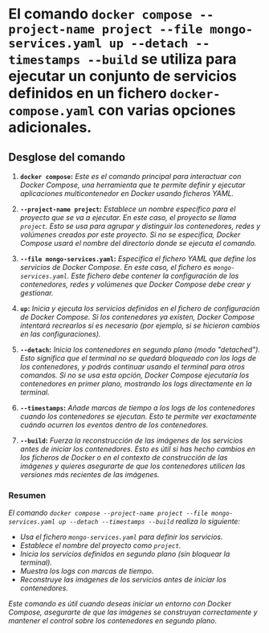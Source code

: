 <!-- Autor: Daniel Benjamin Perez Morales -->
<!-- GitHub: https://github.com/D4nitrix13 -->
<!-- GitLab: https://gitlab.com/D4nitrix13 -->
<!-- Correo electrónico: danielperezdev@proton.me -->

# **El comando `docker compose --project-name project --file mongo-services.yaml up --detach --timestamps --build` se utiliza para ejecutar un conjunto de servicios definidos en un fichero `docker-compose.yaml` con varias opciones adicionales.**

## **Desglose del comando**

1. **`docker compose`:**
   *Este es el comando principal para interactuar con Docker Compose, una herramienta que te permite definir y ejecutar aplicaciones multicontenedor en Docker usando ficheros YAML.*

2. **`--project-name project`:**
   *Establece un nombre específico para el proyecto que se va a ejecutar. En este caso, el proyecto se llama `project`. Esto se usa para agrupar y distinguir los contenedores, redes y volúmenes creados por este proyecto. Si no se especifica, Docker Compose usará el nombre del directorio donde se ejecuta el comando.*

3. **`--file mongo-services.yaml`:**
   *Especifica el fichero YAML que define los servicios de Docker Compose. En este caso, el fichero es `mongo-services.yaml`. Este fichero debe contener la configuración de los contenedores, redes y volúmenes que Docker Compose debe crear y gestionar.*

4. **`up`:**
   *Inicia y ejecuta los servicios definidos en el fichero de configuración de Docker Compose. Si los contenedores ya existen, Docker Compose intentará recrearlos si es necesario (por ejemplo, si se hicieron cambios en las configuraciones).*

5. **`--detach`:**
   *Inicia los contenedores en segundo plano (modo "detached"). Esto significa que el terminal no se quedará bloqueado con los logs de los contenedores, y podrás continuar usando el terminal para otros comandos. Si no se usa esta opción, Docker Compose ejecutaría los contenedores en primer plano, mostrando los logs directamente en la terminal.*

6. **`--timestamps`:**
   *Añade marcas de tiempo a los logs de los contenedores cuando los contenedores se ejecutan. Esto te permite ver exactamente cuándo ocurren los eventos dentro de los contenedores.*

7. **`--build`:**
   *Fuerza la reconstrucción de las imágenes de los servicios antes de iniciar los contenedores. Esto es útil si has hecho cambios en los ficheros de Docker o en el contexto de construcción de las imágenes y quieres asegurarte de que los contenedores utilicen las versiones más recientes de las imágenes.*

### **Resumen**

*El comando `docker compose --project-name project --file mongo-services.yaml up --detach --timestamps --build` realiza lo siguiente:*

- *Usa el fichero `mongo-services.yaml` para definir los servicios.*
- *Establece el nombre del proyecto como `project`.*
- *Inicia los servicios definidos en segundo plano (sin bloquear la terminal).*
- *Muestra los logs con marcas de tiempo.*
- *Reconstruye las imágenes de los servicios antes de iniciar los contenedores.*

*Este comando es útil cuando deseas iniciar un entorno con Docker Compose, asegurarte de que las imágenes se construyan correctamente y mantener el control sobre los contenedores en segundo plano.*

